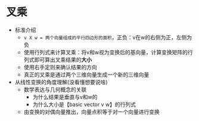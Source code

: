# 叉乘

- 标准介绍
	- `v X w = 两个向量组成的平行四边形的面积`，正负：v在w的右侧为正，左侧为负
	- 使用行列式来计算叉乘：将v和w视为变换后的基向量，计算变换矩阵的行列式即可算出叉乘结果的**大小**
	- 使用右手定则来确认结果的方向
	- 真正的叉乘是通过两个三维向量生成一个新的三维向量
- 从线性变换的角度理解(没看懂想要说啥)
	- 数学表达与几何概念的关联
		- 为什么结果是垂直与v和w的
		- 为什么大小是【basic vector v w】的行列式
	- 由变换的对偶向量推出，向量点积等于对一个向量进行变换
